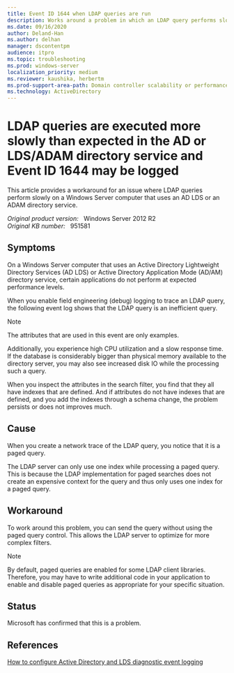 ```yaml
---
title: Event ID 1644 when LDAP queries are run
description: Works around a problem in which an LDAP query performs slowly on a Windows Server 2003 or newer server that uses an AD LDS or an ADAM directory service.
ms.date: 09/16/2020
author: Deland-Han
ms.author: delhan
manager: dscontentpm
audience: itpro
ms.topic: troubleshooting
ms.prod: windows-server
localization_priority: medium
ms.reviewer: kaushika, herbertm
ms.prod-support-area-path: Domain controller scalability or performance (including LDAP)
ms.technology: ActiveDirectory
---
```

# LDAP queries are executed more slowly than expected in the AD or LDS/ADAM directory service and Event ID 1644 may be logged

This article provides a workaround for an issue where LDAP queries perform slowly on a Windows Server computer that uses an AD LDS or an ADAM directory service.

_Original product version:_ &nbsp; Windows Server 2012 R2  
_Original KB number:_ &nbsp; 951581

## Symptoms

On a Windows Server computer that uses an Active Directory Lightweight Directory Services (AD LDS) or Active Directory Application Mode (AD/AM) directory service, certain applications do not perform at expected performance levels.

When you enable field engineering (debug) logging to trace an LDAP query, the following event log shows that the LDAP query is an inefficient query.

> [!NOTE]
> The attributes that are used in this event are only examples.

Additionally, you experience high CPU utilization and a slow response time. If the database is considerably bigger than physical memory available to the directory server, you may also see increased disk IO while the processing such a query.

When you inspect the attributes in the search filter, you find that they all have indexes that are defined. And if attributes do not have indexes that are defined, and you add the indexes through a schema change, the problem persists or does not improves much.

## Cause

When you create a network trace of the LDAP query, you notice that it is a paged query.

The LDAP server can only use one index while processing a paged query. This is because the LDAP implementation for paged searches does not create an expensive context for the query and thus only uses one index for a paged query.

## Workaround

To work around this problem, you can send the query without using the paged query control. This allows the LDAP server to optimize for more complex filters.

> [!NOTE]
> By default, paged queries are enabled for some LDAP client libraries. Therefore, you may have to write additional code in your application to enable and disable paged queries as appropriate for your specific situation.

## Status

Microsoft has confirmed that this is a problem.

## References

[How to configure Active Directory and LDS diagnostic event logging](/troubleshoot/windows-server/identity/configure-ad-and-lds-event-logging)
